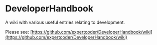 # DeveloperHandbook
A wiki with various useful entries relating to development.

Please see: [https://github.com/expertcoder/DeveloperHandbook/wiki](https://github.com/expertcoder/DeveloperHandbook/wiki)
